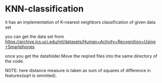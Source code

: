 # KNN-classification
it has an implementation of K-nearest neighbors classification of given data set

you can get the data set from https://archive.ics.uci.edu/ml/datasets/Human+Activity+Recognition+Using+Smartphones

once you get the datafolder.Move the reqired files into the same directory of the code.

NOTE:
here distance measure is taken as sum of squares of difference in features(sqrt is ommited).
